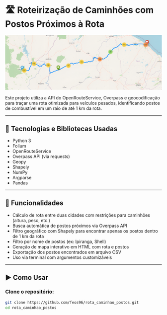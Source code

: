 # 🛣️ Roteirização de Caminhões com Postos Próximos à Rota

![Mapa da Rota](img/rota.png)

Este projeto utiliza a API do OpenRouteService, Overpass e geocodificação para traçar uma rota otimizada para veículos pesados, identificando postos de combustível em um raio de até 1 km da rota.

---

## 🔧 Tecnologias e Bibliotecas Usadas

- Python 3
- Folium
- OpenRouteService
- Overpass API (via requests)
- Geopy
- Shapely
- NumPy
- Argparse
- Pandas

---

## 🚚 Funcionalidades

- Cálculo de rota entre duas cidades com restrições para caminhões (altura, peso, etc.)
- Busca automática de postos próximos via Overpass API
- Filtro geográfico com Shapely para encontrar apenas os postos dentro de 1 km da rota
- Filtro por nome de postos (ex: Ipiranga, Shell)
- Geração de mapa interativo em HTML com rota e postos
- Exportação dos postos encontrados em arquivo CSV
- Uso via terminal com argumentos customizáveis

---

## ▶️ Como Usar

### Clone o repositório:
```bash
git clone https://github.com/feos96/rota_caminhao_postos.git
cd rota_caminhao_postos
